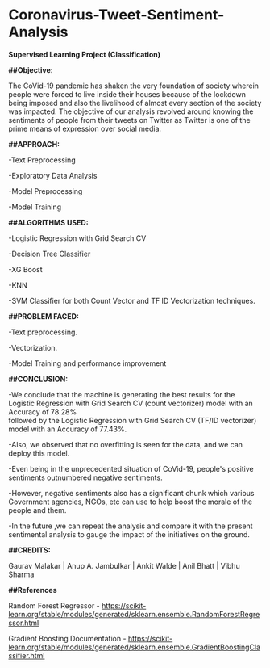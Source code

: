 # Coronavirus-Tweet-Sentiment-Analysis
**Supervised Learning Project (Classification)**

**##Objective:**

The CoVid-19 pandemic has shaken the very foundation of society wherein people were forced to live inside their houses because of the lockdown being imposed and also the livelihood of almost every section of the society was impacted. The objective of our analysis revolved around knowing the sentiments of people from their tweets on Twitter as Twitter is one of the prime means of expression over social media.

**##APPROACH:**

-Text Preprocessing

-Exploratory Data Analysis

-Model Preprocessing

-Model Training

**##ALGORITHMS USED:**

-Logistic Regression with Grid Search CV

-Decision Tree Classifier

-XG Boost

-KNN

-SVM Classifier for both Count Vector and TF ID Vectorization techniques.

**##PROBLEM FACED:**

-Text preprocessing.

-Vectorization.

-Model Training and performance improvement

**##CONCLUSION:**

-We conclude that the machine is generating the best results for the Logistic Regression with Grid Search CV (count vectorizer) model with an Accuracy of 78.28%     
 followed by the Logistic Regression with Grid Search CV (TF/ID vectorizer) model with an Accuracy of 77.43%.
 
-Also, we observed that no overfitting is seen for the data, and we can deploy this model.

-Even being in the unprecedented situation of CoVid-19, people's positive sentiments outnumbered negative sentiments.

-However, negative sentiments also has a significant chunk which various Government agencies, NGOs, etc can use to help boost the morale of the people and them.

-In the future ,we can repeat the analysis and compare it with the present sentimental analysis to gauge the impact of the initiatives on the ground.

**##CREDITS:**

Gaurav Malakar | Anup A. Jambulkar | Ankit Walde | Anil Bhatt | Vibhu Sharma

**##References**

Random Forest Regressor - https://scikit-learn.org/stable/modules/generated/sklearn.ensemble.RandomForestRegressor.html

Gradient Boosting Documentation - https://scikit-learn.org/stable/modules/generated/sklearn.ensemble.GradientBoostingClassifier.html

